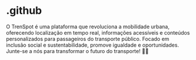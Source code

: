 # .github
O TrenSpot é uma plataforma que revoluciona a mobilidade urbana, oferecendo localização em tempo real, informações acessíveis e conteúdos personalizados para passageiros do transporte público. Focado em inclusão social e sustentabilidade, promove igualdade e oportunidades. Junte-se a nós para transformar o futuro do transporte! 🚉✨
